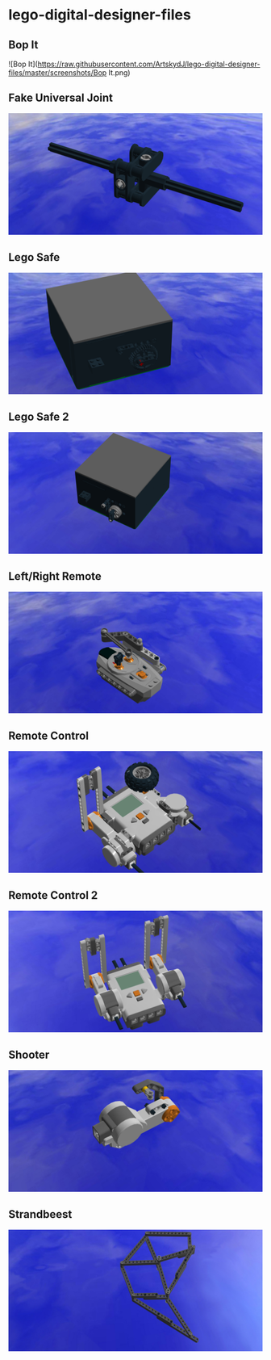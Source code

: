 lego-digital-designer-files
===========================

## Bop It

![Bop It](https://raw.githubusercontent.com/ArtskydJ/lego-digital-designer-files/master/screenshots/Bop It.png)

## Fake Universal Joint

![Fake Universal Joint](https://raw.githubusercontent.com/ArtskydJ/lego-digital-designer-files/master/screenshots/FakeUniversalJoint.png)

## Lego Safe

![Lego Safe](https://raw.githubusercontent.com/ArtskydJ/lego-digital-designer-files/master/screenshots/LegoSafe.png)

## Lego Safe 2

![Lego Safe 2](https://raw.githubusercontent.com/ArtskydJ/lego-digital-designer-files/master/screenshots/LegoSafe2.png)

## Left/Right Remote

![L-R-Remote](https://raw.githubusercontent.com/ArtskydJ/lego-digital-designer-files/master/screenshots/L-R-Remote.png)

## Remote Control

![Remote Control](https://raw.githubusercontent.com/ArtskydJ/lego-digital-designer-files/master/screenshots/RemoteControl.png)

## Remote Control 2

![Remote Control 2](https://raw.githubusercontent.com/ArtskydJ/lego-digital-designer-files/master/screenshots/RemoteControl2.png)

## Shooter

![Shooter](https://raw.githubusercontent.com/ArtskydJ/lego-digital-designer-files/master/screenshots/shooter.png)

## Strandbeest

![Strandbeest](https://raw.githubusercontent.com/ArtskydJ/lego-digital-designer-files/master/screenshots/Strandbeest.png)
